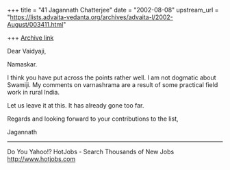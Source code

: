 +++
title = "41 Jagannath Chatterjee"
date = "2002-08-08"
upstream_url = "https://lists.advaita-vedanta.org/archives/advaita-l/2002-August/003411.html"

+++
[Archive link](https://lists.advaita-vedanta.org/archives/advaita-l/2002-August/003411.html)

Dear Vaidyaji,

Namaskar.

I think you have put across the points rather well. I
am not dogmatic about Swamiji. My comments on
varnashrama are a result of some practical field work
in rural India.

Let us leave it at this. It has already gone too far.

Regards and looking forward to your contributions to
the list,

Jagannath



__________________________________________________
Do You Yahoo!?
HotJobs - Search Thousands of New Jobs
http://www.hotjobs.com

